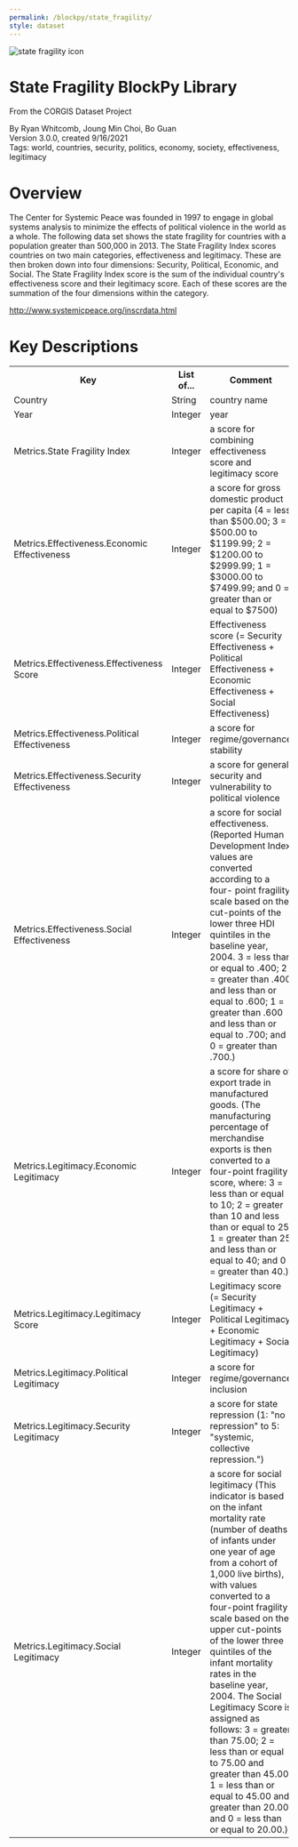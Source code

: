 ```yaml
---
permalink: /blockpy/state_fragility/
style: dataset
---
```


<img class="img-thumbnail float-right"
     src="/images/datasets/state-fragility-icon.png"
     alt="state fragility icon"
     role="presentation">

# State Fragility BlockPy Library

<p class='lead'>From the CORGIS Dataset Project</p>

<span class='text-muted'>By Ryan Whitcomb, Joung Min Choi, Bo Guan</span><br>
<span class='text-muted'>Version 3.0.0, created 9/16/2021</span><br>
<span class='text-muted'>Tags: world, countries, security, politics, economy, society, effectiveness, legitimacy</span>

# Overview

The Center for Systemic Peace was founded in 1997 to engage in global systems analysis to minimize the effects of political violence in the world as a whole.  The following data set shows the state fragility for countries with a population greater than 500,000 in 2013.  The State Fragility Index scores countries on two main categories, effectiveness and legitimacy.  These are then broken down into four dimensions: Security, Political, Economic, and Social.  The State Fragility Index score is the sum of the individual country's effectiveness score and their legitimacy score.  Each of these scores are the summation of the four dimensions within the category.


<http://www.systemicpeace.org/inscrdata.html>




# Key Descriptions
    
<table class='table table-condensed table-striped table-bordered table-hover'>
<tr>
    <th class=''>Key</th>
    <th class=''>List of...</th>
    <th class=''>Comment</th>
    <th class=''>Example Value</th>
</tr>

<tr>
    <td>Country</td>
    <td>String</td> 
    <td>country name</td>
    <td><code>"Afghanistan"</code></td>
</tr>

<tr>
    <td>Year</td>
    <td>Integer</td> 
    <td>year</td>
    <td><code>1995</code></td>
</tr>

<tr>
    <td>Metrics.State Fragility Index</td>
    <td>Integer</td> 
    <td>a score for combining effectiveness score and legitimacy score</td>
    <td><code>25</code></td>
</tr>

<tr>
    <td>Metrics.Effectiveness.Economic Effectiveness</td>
    <td>Integer</td> 
    <td>a score for gross domestic product per capita (4 = less than $500.00; 3 = $500.00 to $1199.99; 2 = $1200.00 to $2999.99; 1 = $3000.00 to $7499.99; and 0 = greater than or equal to $7500)</td>
    <td><code>4</code></td>
</tr>

<tr>
    <td>Metrics.Effectiveness.Effectiveness Score</td>
    <td>Integer</td> 
    <td>Effectiveness score (= Security Effectiveness + Political Effectiveness + Economic Effectiveness + Social Effectiveness)</td>
    <td><code>13</code></td>
</tr>

<tr>
    <td>Metrics.Effectiveness.Political Effectiveness</td>
    <td>Integer</td> 
    <td>a score for regime/governance stability</td>
    <td><code>3</code></td>
</tr>

<tr>
    <td>Metrics.Effectiveness.Security Effectiveness</td>
    <td>Integer</td> 
    <td>a score for general security and vulnerability to political
violence</td>
    <td><code>3</code></td>
</tr>

<tr>
    <td>Metrics.Effectiveness.Social Effectiveness</td>
    <td>Integer</td> 
    <td>a score for social effectiveness. (Reported Human Development Index values are converted according to a four- point fragility scale based on the cut-points of the lower three HDI quintiles in the baseline year, 2004. 3 = less than or equal to .400; 2 = greater than .400 and less than or equal to .600; 1 = greater than .600 and less than or equal to .700; and 0 = greater than .700.)</td>
    <td><code>3</code></td>
</tr>

<tr>
    <td>Metrics.Legitimacy.Economic Legitimacy</td>
    <td>Integer</td> 
    <td>a score for share of export trade in manufactured goods. (The manufacturing percentage of merchandise exports is then converted to a four-point fragility score, where: 3 = less than or equal to 10; 2 = greater than 10 and less than or equal to 25; 1 = greater than 25 and less than or equal to 40; and 0 = greater than 40.)</td>
    <td><code>3</code></td>
</tr>

<tr>
    <td>Metrics.Legitimacy.Legitimacy Score</td>
    <td>Integer</td> 
    <td>Legitimacy score (= Security Legitimacy + Political Legitimacy + Economic Legitimacy + Social Legitimacy)</td>
    <td><code>12</code></td>
</tr>

<tr>
    <td>Metrics.Legitimacy.Political Legitimacy</td>
    <td>Integer</td> 
    <td>a score for regime/governance inclusion</td>
    <td><code>3</code></td>
</tr>

<tr>
    <td>Metrics.Legitimacy.Security Legitimacy</td>
    <td>Integer</td> 
    <td>a score for state repression (1: "no repression" to 5: "systemic, collective repression.")</td>
    <td><code>3</code></td>
</tr>

<tr>
    <td>Metrics.Legitimacy.Social Legitimacy</td>
    <td>Integer</td> 
    <td>a score for social legitimacy (This indicator is based on the infant mortality rate (number of deaths of infants under one year of age from a cohort of 1,000 live births), with values converted to a four-point fragility scale based on the upper cut-points of the lower three quintiles of the infant mortality rates in the baseline year, 2004. The Social Legitimacy Score is assigned as follows: 3 = greater than 75.00; 2 = less than or equal to 75.00 and greater than 45.00; 1 = less than or equal to 45.00 and greater than 20.00; and 0 = less than or equal to 20.00.)</td>
    <td><code>3</code></td>
</tr>

</table>